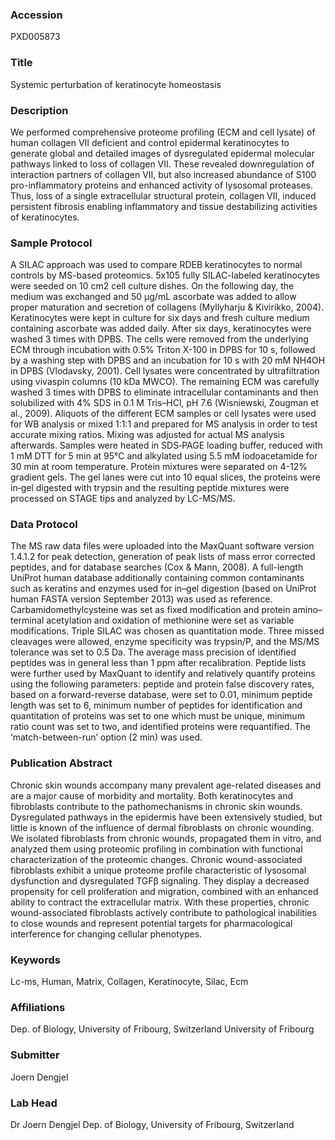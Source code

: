 ### Accession
PXD005873

### Title
Systemic perturbation of keratinocyte homeostasis

### Description
We performed comprehensive proteome profiling (ECM and cell lysate) of human collagen VII deficient and control epidermal keratinocytes to generate global and detailed images of dysregulated epidermal molecular pathways linked to loss of collagen VII. These revealed downregulation of interaction partners of collagen VII, but also increased abundance of S100 pro-inflammatory proteins and enhanced activity of lysosomal proteases. Thus, loss of a single extracellular structural protein, collagen VII, induced persistent fibrosis enabling inflammatory and tissue destabilizing activities of keratinocytes.

### Sample Protocol
A SILAC approach was used to compare RDEB keratinocytes to normal controls by MS-based proteomics. 5x105 fully SILAC-labeled keratinocytes were seeded on 10 cm2 cell culture dishes. On the following day, the medium was exchanged and 50 µg/mL ascorbate was added to allow proper maturation and secretion of collagens (Myllyharju & Kivirikko, 2004). Keratinocytes were kept in culture for six days and fresh culture medium containing ascorbate was added daily. After six days, keratinocytes were washed 3 times with DPBS. The cells were removed from the underlying ECM through incubation with 0.5% Triton X-100 in DPBS for 10 s, followed by a washing step with DPBS and an incubation for 10 s with 20 mM NH4OH in DPBS (Vlodavsky, 2001). Cell lysates were concentrated by ultrafiltration using vivaspin columns (10 kDa MWCO). The remaining ECM was carefully washed 3 times with DPBS to eliminate intracellular contaminants and then solubilized with 4% SDS in 0.1 M Tris–HCl, pH 7.6 (Wisniewski, Zougman et al., 2009). Aliquots of the different ECM samples or cell lysates were used for WB analysis or mixed 1:1:1 and prepared for MS analysis in order to test accurate mixing ratios. Mixing was adjusted for actual MS analysis afterwards. Samples were heated in SDS‐PAGE loading buffer, reduced with 1 mM DTT for 5 min at 95°C and alkylated using 5.5 mM iodoacetamide for 30 min at room temperature. Protein mixtures were separated on 4-12% gradient gels. The gel lanes were cut into 10 equal slices, the proteins were in‐gel digested with trypsin and the resulting peptide mixtures were processed on STAGE tips and analyzed by LC-MS/MS.

### Data Protocol
The MS raw data files were uploaded into the MaxQuant software version 1.4.1.2 for peak detection, generation of peak lists of mass error corrected peptides, and for database searches (Cox & Mann, 2008). A full-length UniProt human database additionally containing common contaminants such as keratins and enzymes used for in–gel digestion (based on UniProt human FASTA version September 2013) was used as reference. Carbamidomethylcysteine was set as fixed modification and protein amino–terminal acetylation and oxidation of methionine were set as variable modifications. Triple SILAC was chosen as quantitation mode. Three missed cleavages were allowed, enzyme specificity was trypsin/P, and the MS/MS tolerance was set to 0.5 Da. The average mass precision of identified peptides was in general less than 1 ppm after recalibration. Peptide lists were further used by MaxQuant to identify and relatively quantify proteins using the following parameters: peptide and protein false discovery rates, based on a forward-reverse database, were set to 0.01, minimum peptide length was set to 6, minimum number of peptides for identification and quantitation of proteins was set to one which must be unique, minimum ratio count was set to two, and identified proteins were requantified. The ‘match-between-run’ option (2 min) was used.

### Publication Abstract
Chronic skin wounds accompany many prevalent age-related diseases and are a major cause of morbidity and mortality. Both keratinocytes and fibroblasts contribute to the pathomechanisms in chronic skin wounds. Dysregulated pathways in the epidermis have been extensively studied, but little is known of the influence of dermal fibroblasts on chronic wounding. We isolated fibroblasts from chronic wounds, propagated them in&#xa0;vitro, and analyzed them using proteomic profiling in combination with functional characterization of the proteomic changes. Chronic wound-associated fibroblasts exhibit a unique proteome profile characteristic of lysosomal dysfunction and dysregulated TGF&#x3b2; signaling. They display a decreased propensity for cell proliferation and migration, combined with an enhanced ability to contract the extracellular matrix. With these properties, chronic wound-associated fibroblasts actively contribute to pathological inabilities to close wounds and represent potential targets for pharmacological interference for changing cellular phenotypes.

### Keywords
Lc-ms, Human, Matrix, Collagen, Keratinocyte, Silac, Ecm

### Affiliations
Dep. of Biology, University of Fribourg, Switzerland
University of Fribourg

### Submitter
Joern Dengjel

### Lab Head
Dr Joern Dengjel
Dep. of Biology, University of Fribourg, Switzerland


